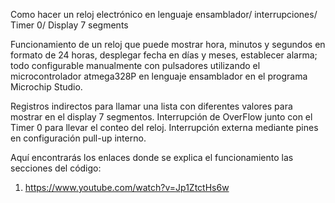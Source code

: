 Como hacer un reloj electrónico en lenguaje ensamblador/ interrupciones/ Timer 0/ Display 7 segments

Funcionamiento de un reloj que puede mostrar hora, minutos y segundos en formato de 24 horas, desplegar fecha en días y meses, establecer alarma; todo configurable manualmente con pulsadores utilizando el microcontrolador atmega328P en lenguaje ensamblador en el programa Microchip Studio.

Registros indirectos para llamar una lista con diferentes valores para mostrar en el display 7 segmentos.
Interrupción de OverFlow junto con el Timer 0 para llevar el conteo del reloj.
Interrupción externa mediante pines en configuración pull-up interno.

Aquí encontrarás los enlaces donde se explica el funcionamiento las secciones del código:
1. https://www.youtube.com/watch?v=Jp1ZtctHs6w
